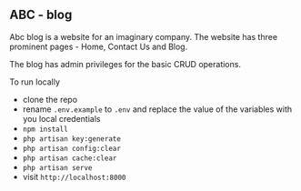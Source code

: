 ## ABC - blog

Abc blog is a website for an imaginary company. The website has three prominent pages - Home, Contact Us and Blog.

The blog has admin privileges for the basic CRUD operations.

To run locally
- clone the repo
- rename `.env.example` to `.env` and replace the value of the variables with you local credentials
- `npm install`
- `php artisan key:generate`
- `php artisan config:clear`
- `php artisan cache:clear`
- `php artisan serve`
-  visit `http://localhost:8000`
